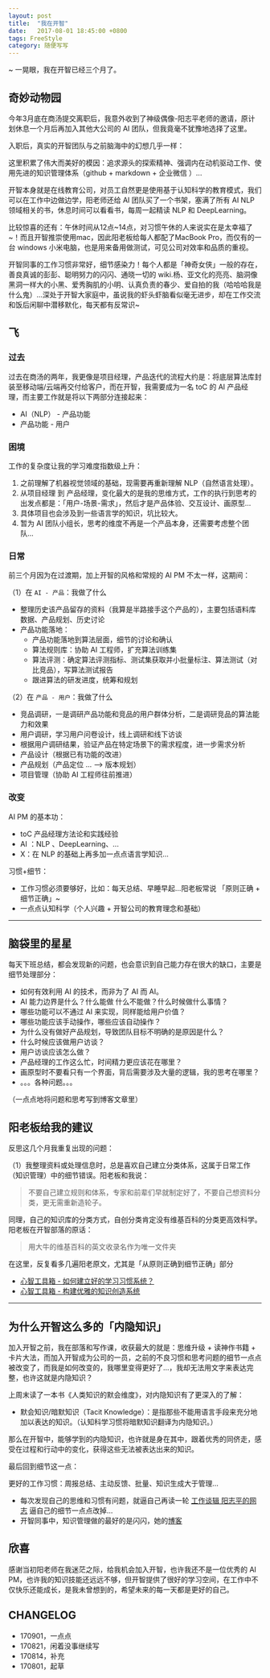 ```yaml
---
layout: post
title:  "我在开智"
date:   2017-08-01 18:45:00 +0800
tags: FreeStyle
category: 随便写写
---
```


~ 一晃眼，我在开智已经三个月了。

## 奇妙动物园

今年3月底在商汤提交离职后，我意外收到了神级偶像-阳志平老师的邀请，原计划休息一个月后再加入其他大公司的 AI 团队，但我竟毫不犹豫地选择了这里。

入职后，真实的开智团队与之前脑海中的幻想几乎一样：

这里积累了伟大而美好的模因：追求源头的探索精神、强调内在动机驱动工作、使用先进的知识管理体系（github + markdown + 企业微信 ）...

开智本身就是在线教育公司，对员工自然更是使用基于认知科学的教育模式，我们可以在工作中边做边学，阳老师还给 AI 团队买了一个书架，塞满了所有 AI NLP 领域相关的书，休息时间可以看看书，每周一起精读 NLP 和 DeepLearning。

比较惊喜的还有：午休时间从12点~14点，对习惯午休的人来说实在是太幸福了~！而且开智推崇使用mac，因此阳老板给每人都配了MacBook Pro，而仅有的一台 windows 小米电脑，也是用来备用做测试，可见公司对效率和品质的重视。


开智同事的工作习惯非常好，细节感染力！每个人都是「神奇女侠」一般的存在，善良真诚的彭彭、聪明努力的闪闪、通晓一切的 wiki.杨、亚文化的亮亮、脑洞像黑洞一样大的小黑、爱秀胸肌的小明、认真负责的春少、爱自拍的我（哈哈哈我是什么鬼）...深处于开智大家庭中，虽说我的虾头虾脑看似毫无进步，却在工作交流和饭后闲聊中潜移默化，每天都有反常识~

## 飞

### 过去

过去在商汤的两年，我更像是项目经理，产品迭代的流程大约是：将底层算法库封装至移动端/云端再交付给客户，而在开智，我需要成为一名 toC 的 AI 产品经理，而主要工作就是将以下两部分连接起来：

- AI（NLP） - 产品功能
- 产品功能 - 用户

### 困境

工作的复杂度让我的学习难度指数级上升：

1. 之前理解了机器视觉领域的基础，现需要再重新理解 NLP（自然语言处理）。
2. 从项目经理 到 产品经理，变化最大的是我的思维方式，工作的执行到思考的出发点都是：「用户-场景-需求」，然后才是产品体验、交互设计、画原型...
3. 具体项目也会涉及到一些语言学的知识，坑比较大。
4. 暂为 AI 团队小组长，思考的维度不再是一个产品本身，还需要考虑整个团队...


### 日常

前三个月因为在过渡期，加上开智的风格和常规的 AI PM 不太一样，这期间：


（1）在 `AI - 产品`：我做了什么

- 整理历史该产品留存的资料（我算是半路接手这个产品的），主要包括语料库数据、产品规划、历史讨论
- 产品功能落地：
	- 产品功能落地到算法层面，细节的讨论和确认
	- 算法规则库：协助 AI 工程师，扩充算法训练集
	- 算法评测：确定算法评测指标、测试集获取并小批量标注、算法测试（对比竞品），写算法测试报告
	- 跟进算法的研发进度，统筹和规划

（2）在 `产品 - 用户`：我做了什么

- 竞品调研，一是调研产品功能和竞品的用户群体分析，二是调研竞品的算法能力和效果
- 用户调研，学习用户问卷设计，线上调研和线下访谈
- 根据用户调研结果，验证产品在特定场景下的需求程度，进一步需求分析
- 产品设计（根据已有功能的改进）
- 产品规划（产品定位 ... --> 版本规划）
- 项目管理（协助 AI 工程师往前推进）

### 改变

AI PM 的基本功：

- toC 产品经理方法论和实践经验
- AI ：NLP 、DeepLearning、...
- X：在 NLP 的基础上再多加一点点语言学知识...

习惯+细节：

- 工作习惯必须要够好，比如：每天总结、早睡早起...阳老板常说 「原则正确 + 细节正确」~
- 一点点认知科学（个人兴趣 + 开智公司的教育理念和基础）


---

## 脑袋里的星星

每天下班总结，都会发现新的问题，也会意识到自己能力存在很大的缺口，主要是细节处理部分：

- 如何有效利用 AI 的技术，而非为了 AI 而 AI。
-  AI 能力边界是什么？什么能做 什么不能做？什么时候做什么事情？
- 哪些功能可以不通过 AI 来实现，同样能给用户价值？
- 哪些功能应该手动操作，哪些应该自动操作？
- 为什么没有做好产品规划，导致团队目标不明确的是原因是什么？
- 什么时候应该做用户访谈？
- 用户访谈应该怎么做？
- 产品经理的工作这么忙，时间精力更应该花在哪里？
- 画原型时不要看只有一个界面，背后需要涉及大量的逻辑，我的思考在哪里？
- 。。。各种问题。。。

（一点点地将问题和思考写到博客文章里）


## 阳老板给我的建议

反思这几个月我重复出现的问题：

（1）我整理资料或处理信息时，总是喜欢自己建立分类体系，这属于日常工作（知识管理）中的细节错误。阳老板和我说：

> 不要自己建立规则和体系，专家和前辈们早就制定好了，不要自己想资料分类，更无需重新造轮子。

同理，自己的知识库的分类方式，自创分类肯定没有维基百科的分类更高效科学。阳老板在开智部落的原话：

> 用大牛的维基百科的英文收录名作为唯一文件夹

在这里，反复看多几遍阳老原文，尤其是「从原则正确到细节正确」部分

- [心智工具箱 - 如何建立好的学习习惯系统？](https://mp.weixin.qq.com/s?__biz=MzA3MzM0MjUyMQ==&mid=2652149581&idx=1&sn=375d83f78448d8b987d5aa720d0401ae&chksm=84f0bc1bb387350d96e5bc0621f3f3bdf005869da49812ad1360e28e2fa26516248bb3b375a3&mpshare=1&scene=1&srcid=0821phuqz4uKoMgVm1zlTA6u&key=9d7a2a43293777bc728af326fe42585955970d50cd0aeaa6ce864eeffcac1bb8c5173ceb538a068819dc3b17e814f81a3201728dc81aa68383fc9695dfe307107034725273663de7863d3039f39a04b3&ascene=0&uin=OTYyNDg4NjIx&devicetype=iMac+MacBookPro14%2C1+OSX+OSX+10.12.5+build(16F2073)&version=12020810&nettype=WIFI&fontScale=100&pass_ticket=jVQTYlhOF09vU%2BERy2i1HzAL4NF1r4DMJx9Nrp9jKFpJuluWLhAmCwDAOrrQ37Rc)
- [心智工具箱 - 构建优雅的知识创造系统](https://mp.weixin.qq.com/s?__biz=MzA3MzM0MjUyMQ==&mid=2652149604&idx=1&sn=3c96ebfe992694e5c57affe9ef5ba33f&chksm=84f0bc32b38735240509f604f8d8e50ab591a09290ca03d91960f174e1ea0448455b327e41a1&mpshare=1&scene=1&srcid=0821g1BA68nlzYutH7flg66F&key=ec2bfb07aacba6873c32bad3bd0227a90b851469a1ebb5fc697e830da38965edd48a3a1fb440887c4d6d505f1eeeeac634fdd2936c75929814b8c65d1b4060a40af77f6e35cf3c5309540fdca6cb1843&ascene=0&uin=OTYyNDg4NjIx&devicetype=iMac+MacBookPro14%2C1+OSX+OSX+10.12.5+build(16F2073)&version=12020810&nettype=WIFI&fontScale=100&pass_ticket=jVQTYlhOF09vU%2BERy2i1HzAL4NF1r4DMJx9Nrp9jKFpJuluWLhAmCwDAOrrQ37Rc)


---

## 为什么开智这么多的「内隐知识」


加入开智之前，我在部落和写作课，收获最大的就是：思维升级 + 读神作书籍 + 卡片大法，而加入开智成为公司的一员，之前的不良习惯和思考问题的细节一点点被改变了，而我是如何改变的，我哪里变得更好了...，我却无法用文字来表达完整，也许这就是内隐知识？

上周末读了一本书《人类知识的默会维度》，对内隐知识有了更深入的了解：

- 默会知识/暗默知识（Tacit Knowledge）：是指那些不能用语言手段来充分地加以表达的知识。（认知科学习惯将暗默知识翻译为内隐知识。）

那么在开智中，能够学到的内隐知识，也许就是身在其中，跟着优秀的同侪走，感受在过程和行动中的变化，获得这些无法被表达出来的知识。

最后回到细节这一点：

更好的工作习惯：周报总结、主动反馈、批量、知识生成大于管理...

- 每次发现自己的思维和习惯有问题，就逼自己再读一轮 [工作谈辑 阳志平的网志](http://www.yangzhiping.com/worksmarter/README) 逼自己的细节一点点改掉...
- 开智同事中，知识管理做的最好的是闪闪，她的[博客](http://ishanshan.top/)

## 欣喜

感谢当初阳老师在我迷茫之际，给我机会加入开智，也许我还不是一位优秀的 AI PM，也许我的知识技能还远远不够，但开智提供了很好的学习空间，在工作中不仅快乐还能成长，是我未曾想到的，希望未来的每一天都是更好的自己。


## CHANGELOG


- 170901，一点点
- 170821，闲着没事继续写
- 170814，补充
- 170801，起草 

